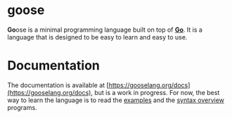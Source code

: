 # goose

**Go**ose is a minimal programming language built on top of [**Go**](https://go.dev/). It is a language that is designed to be easy to learn and easy to use.

# Documentation

The documentation is available at [https://gooselang.org/docs](https://gooselang.org/docs), but is a work in progress. For now, the best way to learn the language is to read the [examples](/examples) and the [syntax overview](/examples/syntax.goose) programs.
